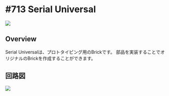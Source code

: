 # #713 Serial Universal

![](./img/713_universal_serial_long.jpg)
<!--COLORME-->

## Overview
Serial Universalは、プロトタイピング用のBrickです。
部品を実装することでオリジナルのBrickを作成することができます。

## 回路図

![](./img/713_universal_serial_long_sch.png)

